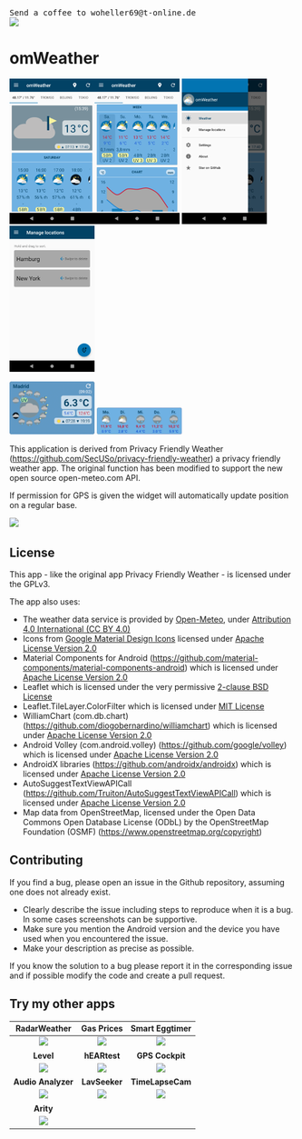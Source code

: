 <pre>Send a coffee to woheller69@t-online.de 
<a href= "https://www.paypal.com/signin"><img  align="left" src="https://www.paypalobjects.com/webstatic/de_DE/i/de-pp-logo-150px.png"></a></pre>

# omWeather

<img src="fastlane/metadata/android/en-US/images/phoneScreenshots/01.png" width="150"/><img src="fastlane/metadata/android/en-US/images/phoneScreenshots/02.png" width="150"/> <img src="fastlane/metadata/android/en-US/images/phoneScreenshots/03.png" width="150"/> <img src="fastlane/metadata/android/en-US/images/phoneScreenshots/04.png" width="150"/> 

<img src="fastlane/metadata/android/en-US/images/phoneScreenshots/05.png" width="150"/> <img src="fastlane/metadata/android/en-US/images/phoneScreenshots/06.png" width="150"/>

This application is derived from Privacy Friendly Weather (https://github.com/SecUSo/privacy-friendly-weather) a privacy friendly weather app.
The original function has been modified to support the new open source open-meteo.com API.

If permission for GPS is given the widget will automatically update position on a regular base.

[<img src="https://fdroid.gitlab.io/artwork/badge/get-it-on.png" height="75">](https://f-droid.org/de/packages/org.woheller69.omweather/)


## License

This app - like the original app Privacy Friendly Weather - is licensed under the GPLv3.

The app also uses:
- The weather data service is provided by [Open-Meteo](https://open-meteo.com/), under <a href='http://creativecommons.org/licenses/by/4.0/'>Attribution 4.0 International (CC BY 4.0)</a>
- Icons from [Google Material Design Icons](https://material.io/resources/icons/) licensed under <a href='http://www.apache.org/licenses/LICENSE-2.0'>Apache License Version 2.0</a>
- Material Components for Android (https://github.com/material-components/material-components-android) which is licensed under <a href='https://github.com/material-components/material-components-android/blob/master/LICENSE'>Apache License Version 2.0</a>
- Leaflet which is licensed under the very permissive <a href='https://github.com/Leaflet/Leaflet/blob/master/FAQ.md'>2-clause BSD License</a>
- Leaflet.TileLayer.ColorFilter which is licensed under <a href='https://github.com/xtk93x/Leaflet.TileLayer.ColorFilter/blob/master/LICENSE'>MIT License</a>
- WilliamChart (com.db.chart) (https://github.com/diogobernardino/williamchart) which is licensed under <a href='http://www.apache.org/licenses/LICENSE-2.0'>Apache License Version 2.0</a>
- Android Volley (com.android.volley) (https://github.com/google/volley) which is licensed under <a href='https://github.com/google/volley/blob/master/LICENSE'>Apache License Version 2.0</a>
- AndroidX libraries (https://github.com/androidx/androidx) which is licensed under <a href='https://github.com/androidx/androidx/blob/androidx-main/LICENSE.txt'>Apache License Version 2.0</a>
- AutoSuggestTextViewAPICall (https://github.com/Truiton/AutoSuggestTextViewAPICall) which is licensed under <a href='https://github.com/Truiton/AutoSuggestTextViewAPICall/blob/master/LICENSE'>Apache License Version 2.0</a>
- Map data from OpenStreetMap, licensed under the Open Data Commons Open Database License (ODbL) by the OpenStreetMap Foundation (OSMF) (https://www.openstreetmap.org/copyright)

## Contributing

If you find a bug, please open an issue in the Github repository, assuming one does not already exist.
  - Clearly describe the issue including steps to reproduce when it is a bug. In some cases screenshots can be supportive.
  - Make sure you mention the Android version and the device you have used when you encountered the issue.
  - Make your description as precise as possible.

If you know the solution to a bug please report it in the corresponding issue and if possible modify the code and create a pull request.

## Try my other apps

| **RadarWeather** | **Gas Prices** | **Smart Eggtimer** | 
|:---:|:---:|:---:|
| [<img src="https://github.com/woheller69/weather/blob/main/fastlane/metadata/android/en-US/images/icon.png" width="50">](https://f-droid.org/packages/org.woheller69.weather/)| [<img src="https://github.com/woheller69/spritpreise/blob/main/fastlane/metadata/android/en-US/images/icon.png" width="50">](https://f-droid.org/packages/org.woheller69.spritpreise/) | [<img src="https://github.com/woheller69/eggtimer/blob/main/fastlane/metadata/android/en-US/images/icon.png" width="50">](https://f-droid.org/packages/org.woheller69.eggtimer/) |
| **Level** | **hEARtest** | **GPS Cockpit** |
| [<img src="https://github.com/woheller69/Level/blob/master/fastlane/metadata/android/en-US/images/icon.png" width="50">](https://f-droid.org/packages/org.woheller69.level/) | [<img src="https://github.com/woheller69/audiometry/blob/new/fastlane/metadata/android/en-US/images/icon.png" width="50">](https://f-droid.org/packages/org.woheller69.audiometry/) | [<img src="https://github.com/woheller69/gpscockpit/blob/master/fastlane/metadata/android/en-US/images/icon.png" width="50">](https://f-droid.org/packages/org.woheller69.gpscockpit/) |
| **Audio Analyzer** | **LavSeeker** | **TimeLapseCam** |
| [<img src="https://github.com/woheller69/audio-analyzer-for-android/blob/master/fastlane/metadata/android/en-US/images/icon.png" width="50">](https://f-droid.org/packages/org.woheller69.audio_analyzer_for_android/) |[<img src="https://github.com/woheller69/lavatories/blob/master/fastlane/metadata/android/en-US/images/icon.png" width="50">](https://f-droid.org/packages/org.woheller69.lavatories/) | [<img src="https://github.com/woheller69/TimeLapseCamera/blob/master/fastlane/metadata/android/en-US/images/icon.png" width="50">](https://f-droid.org/packages/org.woheller69.TimeLapseCam/) |
| **Arity** |  |  |
| [<img src="https://github.com/woheller69/arity/blob/master/fastlane/metadata/android/en-US/images/icon.png" width="50">](https://f-droid.org/packages/org.woheller69.arity/) | | |
